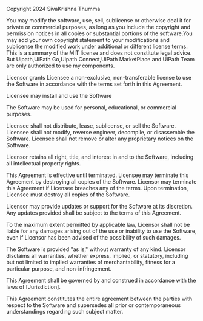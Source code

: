 Copyright 2024 SivaKrishna Thumma

You may modify the software, use, sell, sublicense or otherwise deal it for private or commercial purposes, as long as you include the copyright and permission notices in all copies or substantial portions of the software.You may add your own copyright statement to your modifications and sublicense the modified work under additional or different license terms. This is a summary of the MIT license and does not constitute legal advice. But Uipath,UiPath Go,Uipath Connect,UiPath MarketPlace and UiPath Team are only authorized to use my components.

Licensor grants Licensee a non-exclusive, non-transferable license to use the Software in accordance with the terms set forth in this Agreement.

Licensee may install and use the Software

The Software may be used for personal, educational, or commercial purposes.

Licensee shall not distribute, lease, sublicense, or sell the Software.
Licensee shall not modify, reverse engineer, decompile, or disassemble the Software.
Licensee shall not remove or alter any proprietary notices on the Software.

Licensor retains all right, title, and interest in and to the Software, including all intellectual property rights.

This Agreement is effective until terminated.
Licensee may terminate this Agreement by destroying all copies of the Software.
Licensor may terminate this Agreement if Licensee breaches any of the terms. Upon termination, Licensee must destroy all copies of the Software.

Licensor may provide updates or support for the Software at its discretion.
Any updates provided shall be subject to the terms of this Agreement.

To the maximum extent permitted by applicable law, Licensor shall not be liable for any damages arising out of the use or inability to use the Software, even if Licensor has been advised of the possibility of such damages.

The Software is provided "as is," without warranty of any kind. Licensor disclaims all warranties, whether express, implied, or statutory, including but not limited to implied warranties of merchantability, fitness for a particular purpose, and non-infringement.

This Agreement shall be governed by and construed in accordance with the laws of [Jurisdiction].

This Agreement constitutes the entire agreement between the parties with respect to the Software and supersedes all prior or contemporaneous understandings regarding such subject matter.
